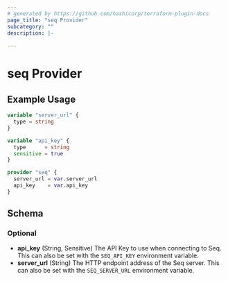 ```yaml
---
# generated by https://github.com/hashicorp/terraform-plugin-docs
page_title: "seq Provider"
subcategory: ""
description: |-
  
---
```


# seq Provider



## Example Usage

```terraform
variable "server_url" {
  type = string
}

variable "api_key" {
  type      = string
  sensitive = true
}

provider "seq" {
  server_url = var.server_url
  api_key    = var.api_key
}
```

<!-- schema generated by tfplugindocs -->
## Schema

### Optional

- **api_key** (String, Sensitive) The API Key to use when connecting to Seq. This can also be set with the `SEQ_API_KEY` environment variable.
- **server_url** (String) The HTTP endpoint address of the Seq server. This can also be set with the `SEQ_SERVER_URL` environment variable.
